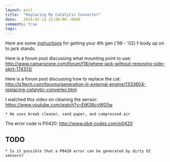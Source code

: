 ```yaml
---
layout: post
title:  "Replacing My Catalytic Converter"
date:   2016-05-13 22:00:00 -0800
comments: true
tags: 
---
```


Here are some [instructions](http://installuniversity.com/install_university/installu_pages/sophomore_year/ls1_lift_points.htm) for getting your 4th gen ('98 - '02) f-body up on to jack stands.

Here is a forum post discussing what mounting point to use:
http://www.camarozone.com/forum/f18/where-jack-without-removing-side-skirt-174313/

Here is a forum post discussing how to replace the cat:
http://ls1tech.com/forums/generation-iii-external-engine/1333604-replacing-catalytic-converter.html



I watched this video on cleaning the sensor:
https://www.youtube.com/watch?v=EtK08cyW05w

    * He uses break cleaner, sand paper, and compressed air
    
The error code is P0420:    http://www.obd-codes.com/p0420
    
## TODO

    * Is it possible that a P0420 error can be generated by dirty O2 sensors?
    